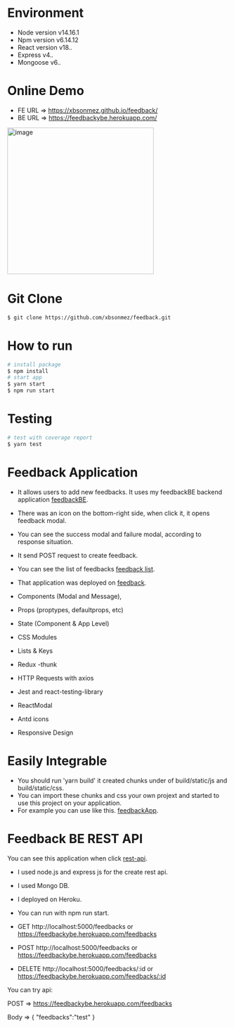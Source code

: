 # Environment
  - Node version v14.16.1
  - Npm version v6.14.12
  - React version v18.*.*
  - Express v4.*.*
  - Mongoose v6.*.*

# Online Demo

- FE URL => https://xbsonmez.github.io/feedback/
- BE URL => https://feedbackybe.herokuapp.com/

<img width="333" alt="image" src="https://user-images.githubusercontent.com/42543196/169666324-7c19b3d2-9b53-4616-902c-aa1a2046496c.png">


# Git Clone

```bash
$ git clone https://github.com/xbsonmez/feedback.git
```

# How to run 

```bash
# install package
$ npm install  
# start app
$ yarn start
$ npm run start
```

 # Testing

```bash
# test with coverage report
$ yarn test   
```
  

# Feedback Application 

- It allows users to add new feedbacks. It uses my feedbackBE backend application [feedbackBE](https://github.com/xbsonmez/feedbackyBE).
- There was an icon on the bottom-right side, when click it, it opens feedback modal.
- You can see the success modal and failure modal, according to response situation.
- It send POST request to create feedback.
- You can see the list of feedbacks [feedback list](https://feedbackybe.herokuapp.com/).  
- That application was deployed on [feedback](https://xbsonmez.github.io/feedback/).   
  


- Components (Modal and Message),
- Props (proptypes, defaultprops, etc)
- State (Component & App Level)
- CSS Modules
- Lists & Keys
- Redux -thunk
- HTTP Requests with axios 
- Jest and react-testing-library
- ReactModal
- Antd icons
- Responsive Design


# Easily Integrable

 - You should run 'yarn build'  it created chunks under of build/static/js and build/static/css.
 - You can import these chunks and css your own projext and started to use this project on your application.
 - For example you can use like this. [feedbackApp](https://github.com/xbsonmez/feedback/tree/master/dist).

# Feedback BE  REST API 

You can see this application when click [rest-api](https://github.com/xbsonmez/feedbackyBE). 

- I used node.js and express js for the create rest api.
- I used Mongo DB. 
- I deployed on Heroku.


- You can run with npm run start.
- GET  http://localhost:5000/feedbacks  or https://feedbackybe.herokuapp.com/feedbacks 
- POST http://localhost:5000/feedbacks  or https://feedbackybe.herokuapp.com/feedbacks 
- DELETE http://localhost:5000/feedbacks/:id or https://feedbackybe.herokuapp.com/feedbacks/:id

You can try api:

POST => https://feedbackybe.herokuapp.com/feedbacks 

Body => 
{
    "feedbacks":"test"
}


  


